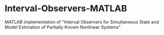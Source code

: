 # Interval-Observers-MATLAB
MATLAB implementation of "Interval Observers for Simultaneous State and Model Estimation of Partially Known Nonlinear Systems"
